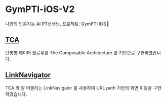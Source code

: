 # GymPTI-iOS-V2
나만의 인공지능 AI PT선생님, 프로젝트: GymPTI iOS🍏

## [TCA](https://github.com/pointfreeco/swift-composable-architecture)
단방향 데이터 플로우를 The Composable Architecture 를 기반으로 구현하였습니다.

## [LinkNavigator](https://github.com/interactord/LinkNavigator)
TCA 와 잘 어올리는 LinkNavigaior 를 사용하여 URL path 기반의 화면 이동을 구현하였습니다.
